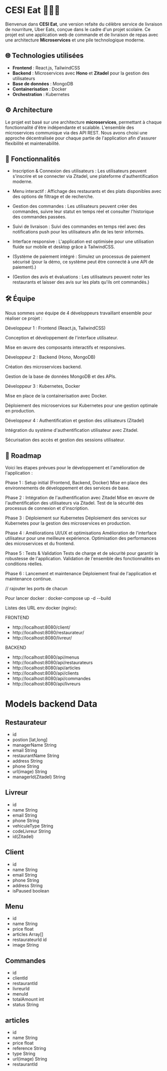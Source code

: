 # CESI Eat 🍔🚴‍♂️

Bienvenue dans **CESI Eat**, une version refaite du célèbre service de livraison de nourriture, Uber Eats, conçue dans le cadre d'un projet scolaire. Ce projet est une application web de commande et de livraison de repas avec une architecture **Microservices** et une pile technologique moderne.

## 🌐 Technologies utilisées

- **Frontend** : React.js, TailwindCSS
- **Backend** : Microservices avec **Hono** et **Zitadel** pour la gestion des utilisateurs
- **Base de données** : MongoDB
- **Containerisation** : Docker
- **Orchestration** : Kubernetes

## ⚙️ Architecture

Le projet est basé sur une architecture **microservices**, permettant à chaque fonctionnalité d'être indépendante et scalable. L'ensemble des microservices communique via des API REST. Nous avons choisi une approche décentralisée pour chaque partie de l'application afin d'assurer flexibilité et maintenabilité.

## 📖 Fonctionnalités
- Inscription & Connexion des utilisateurs : Les utilisateurs peuvent s'inscrire et se connecter via Zitadel, une plateforme d'authentification moderne.

- Menu interactif : Affichage des restaurants et des plats disponibles avec des options de filtrage et de recherche.

- Gestion des commandes : Les utilisateurs peuvent créer des commandes, suivre leur statut en temps réel et consulter l'historique des commandes passées.

- Suivi de livraison : Suivi des commandes en temps réel avec des notifications push pour les utilisateurs afin de les tenir informés.

- Interface responsive : L'application est optimisée pour une utilisation fluide sur mobile et desktop grâce à TailwindCSS.

- (Système de paiement intégré : Simulez un processus de paiement sécurisé (pour la démo, ce système peut être connecté à une API de paiement).)

- (Gestion des avis et évaluations : Les utilisateurs peuvent noter les restaurants et laisser des avis sur les plats qu'ils ont commandés.)


## 🛠️ Équipe
Nous sommes une équipe de 4 développeurs travaillant ensemble pour réaliser ce projet :

Développeur 1 : Frontend (React.js, TailwindCSS)

Conception et développement de l'interface utilisateur.

Mise en œuvre des composants interactifs et responsives.

Développeur 2 : Backend (Hono, MongoDB)

Création des microservices backend.

Gestion de la base de données MongoDB et des APIs.

Développeur 3 : Kubernetes, Docker

Mise en place de la containerisation avec Docker.

Déploiement des microservices sur Kubernetes pour une gestion optimale en production.

Développeur 4 : Authentification et gestion des utilisateurs (Zitadel)

Intégration du système d'authentification utilisateur avec Zitadel.

Sécurisation des accès et gestion des sessions utilisateur.

## 📅 Roadmap
Voici les étapes prévues pour le développement et l'amélioration de l'application :


Phase 1 : Setup initial (Frontend, Backend, Docker)
    Mise en place des environnements de développement et des services de base.

Phase 2 : Intégration de l'authentification avec Zitadel
    Mise en œuvre de l'authentification des utilisateurs via Zitadel.
    Test de la sécurité des processus de connexion et d'inscription.

Phase 3 : Déploiement sur Kubernetes
    Déploiement des services sur Kubernetes pour la gestion des microservices en production.

Phase 4 : Améliorations UI/UX et optimisations
    Amélioration de l'interface utilisateur pour une meilleure expérience.
    Optimisation des performances des microservices et du frontend.

Phase 5 : Tests & Validation
    Tests de charge et de sécurité pour garantir la robustesse de l'application.
    Validation de l'ensemble des fonctionnalités en conditions réelles.

Phase 6 : Lancement et maintenance
    Déploiement final de l'application et maintenance continue.


// rajouter les ports de chacun 



Pour lancer docker : docker-compose up -d --build

Listes des URL env docker (nginx):

FRONTEND
- http://localhost:8080/client/
- http://localhost:8080/restaurateur/
- http://localhost:8080/livreur/

BACKEND
- http://localhost:8080/api/menus
- http://localhost:8080/api/restaurateurs
- http://localhost:8080/api/articles
- http://localhost:8080/api/clients
- http://localhost:8080/api/commandes
- http://localhost:8080/api/livreurs


# Models backend Data

## Restaurateur
- id 
- postion [lat,long]
- managerName String
- email String
- restaurantName String
- address String
- phone String
- url(image) String
- managerId(Zitadel) String

## Livreur
- id 
- name String
- email String
- phone String
- vehiculeType String
- codeLivreur String
- id(Zitadel)

## Client
- id 
- name String
- email String
- phone String
- address String
- isPaused boolean
  
## Menu
- id 
- name String
- price float
- articles Array[]
- restaurateurId id
- image String

## Commandes
- id 
- clientId
- restaurantId
- livreurId
- menuId
- totalAmount int
- status String

## articles
- id 
- name String
- price float
- reference String
- type String
- url(image) String
- restaurantId 
